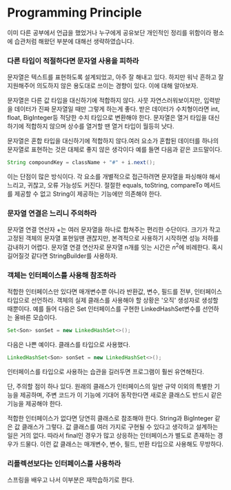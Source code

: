 # Programming Principle



이미 다른 공부에서 언급을 했었거나 누구에게 공유보단 개인적인 정리를 위함이라 평소에 습관처럼 해왔던 부분에 대해선 생략하였습니다.

### 다른 타입이 적절하다면 문자열 사용을 피하라

문자열은 텍스트를 표현하도록 설계되었고, 아주 잘 해내고 있다. 하지만 워낙 흔하고 잘 지원해주어 의도하지 않은 용도대로 쓰이는 경향이 있다. 이에 대해 알아보자.

문자열은 다른 값 타입을 대신하기에 적합하지 않다. 사뭇 자연스러워보이지만, 입력받을 데이터가 진짜 문자열일 때만 그렇게 하는게 좋다. 받은 데이터가 수치형이라면 int, float, BigInteger등 적당한 수치 타입으로 변환해야 한다. 문자열은 열거 타입을 대신하기에 적합하지 않으며 상수를 열거할 땐 열거 타입이 월등히 낫다.

문자열은 혼합 타입을 대신하기에 적합하지 않다.여러 요소가 혼합된 데이터를 하나의 문자열로 표현하는 것은 대체로 좋지 않은 생각이다 예를 들면 다음과 같은 코드말이다.

```java 
String compoundKey = className + "#" + i.next();
```

이는 단점이 많은 방식이다. 각 요소를 개별적으로 접근하려면 문자열을 파싱해야  해서 느리고, 귀찮고, 오류 가능성도 커진다. 절절한 equals, toString, compareTo 메서드를 제공할 수 없고 String이 제공하는 기능에만 의존해야 한다.



### 문자열 연결은 느리니 주의하라

문자열 연결 연산자  +는 여러 문자열을 하나로 합쳐주는 편리한 수단이다. 크기가 작고 고정된 객체의 문자열 표현일땐 괜찮지만, 본격적으로 사용하기 시작하면 성능 저하를 감내하기 어렵다. 문자열 연결 연산자로 문자열 n개를 잇는 시간은 $n^2$에 비례한다. 혹시 길어질것 같다면 StringBuilder를 사용하자.



### 객체는 인터페이스를 사용해 참조하라

적합한 인터페이스만 있다면 매개변수뿐 아니라 반환값, 변수, 필드를 전부, 인터페이스 타입으로 선언하라. 객체의 실제 클래스를 사용해야 할 상황은 '오직' 생성자로 생성할 때뿐이다. 예를 들어 다음은 Set 인터페이스를 구현한 LinkedHashSet변수를 선언하는 올바른 모습이다.

```java
Set<Son> sonSet = new LinkedHashSet<>();
```

다음은 나쁜 예이다. 클래스를 타입으로 사용했다.

```java
LinkedHashSet<Son> sonSet = new LinkedHashSet<>();
```

인터페이스를 타입으로 사용하는 습관을 길러두면 프로그램이 훨씬 유연해진다.

단, 주의할 점이 하나 있다. 원래의 클래스가 인터페이스의 일반 규약 이외의 특별한 기능을 제공하며, 주변 코드가 이 기능에 기대어 동작한다면 새로운 클래스도 반드시 같은 기능을 제공해야 한다.

적합한 인터페이스가 없다면 당연히 클래스로 참조해야 한다. String과 BigInteger 같은 값 클래스가 그렇다. 값 클래스를 여러 가지로 구현될 수 있다고 생각하고 설계하는 일은 거의 없다. 따라서 final인 경우가 많고 상응하는 인터페이스가 별도로 존재하는 경우가 드물다. 이런 값 클래스는 매개변수, 변수, 필드, 반환 타입으로 사용해도 무방하다.



### 리플렉션보다는 인터페이스를 사용하라

스프링을 배우고 나서 이부분은 재학습하기로 한다.

